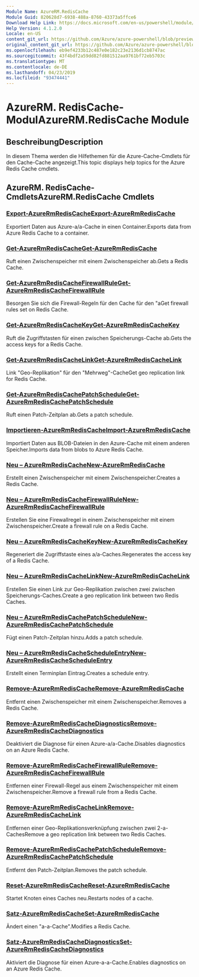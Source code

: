```yaml
---
Module Name: AzureRM.RedisCache
Module Guid: 820628d7-6938-488a-8760-43373a5ffce6
Download Help Link: https://docs.microsoft.com/en-us/powershell/module/azurerm.rediscache
Help Version: 4.1.2.0
Locale: en-US
content_git_url: https://github.com/Azure/azure-powershell/blob/preview/src/ResourceManager/RedisCache/Commands.RedisCache/help/AzureRM.RedisCache.md
original_content_git_url: https://github.com/Azure/azure-powershell/blob/preview/src/ResourceManager/RedisCache/Commands.RedisCache/help/AzureRM.RedisCache.md
ms.openlocfilehash: eb9ef4233b12c487e0e182c23e2136d1cb8747ac
ms.sourcegitcommit: 43f4bdf2a59dd82fd881512aa9761bf72eb5703c
ms.translationtype: MT
ms.contentlocale: de-DE
ms.lasthandoff: 04/23/2019
ms.locfileid: "93474441"
---
```

# <span data-ttu-id="24912-101">AzureRM. RedisCache-Modul</span><span class="sxs-lookup"><span data-stu-id="24912-101">AzureRM.RedisCache Module</span></span>
## <span data-ttu-id="24912-102">Beschreibung</span><span class="sxs-lookup"><span data-stu-id="24912-102">Description</span></span>
<span data-ttu-id="24912-103">In diesem Thema werden die Hilfethemen für die Azure-Cache-Cmdlets für den Cache-Cache angezeigt.</span><span class="sxs-lookup"><span data-stu-id="24912-103">This topic displays help topics for the Azure Redis Cache cmdlets.</span></span>

## <span data-ttu-id="24912-104">AzureRM. RedisCache-Cmdlets</span><span class="sxs-lookup"><span data-stu-id="24912-104">AzureRM.RedisCache Cmdlets</span></span>
### [<span data-ttu-id="24912-105">Export-AzureRmRedisCache</span><span class="sxs-lookup"><span data-stu-id="24912-105">Export-AzureRmRedisCache</span></span>](Export-AzureRmRedisCache.md)
<span data-ttu-id="24912-106">Exportiert Daten aus Azure-a/a-Cache in einen Container.</span><span class="sxs-lookup"><span data-stu-id="24912-106">Exports data from Azure Redis Cache to a container.</span></span>

### [<span data-ttu-id="24912-107">Get-AzureRmRedisCache</span><span class="sxs-lookup"><span data-stu-id="24912-107">Get-AzureRmRedisCache</span></span>](Get-AzureRmRedisCache.md)
<span data-ttu-id="24912-108">Ruft einen Zwischenspeicher mit einem Zwischenspeicher ab.</span><span class="sxs-lookup"><span data-stu-id="24912-108">Gets a Redis Cache.</span></span>

### [<span data-ttu-id="24912-109">Get-AzureRmRedisCacheFirewallRule</span><span class="sxs-lookup"><span data-stu-id="24912-109">Get-AzureRmRedisCacheFirewallRule</span></span>](Get-AzureRmRedisCacheFirewallRule.md)
<span data-ttu-id="24912-110">Besorgen Sie sich die Firewall-Regeln für den Cache für den "a</span><span class="sxs-lookup"><span data-stu-id="24912-110">Get firewall rules set on Redis Cache.</span></span>

### [<span data-ttu-id="24912-111">Get-AzureRmRedisCacheKey</span><span class="sxs-lookup"><span data-stu-id="24912-111">Get-AzureRmRedisCacheKey</span></span>](Get-AzureRmRedisCacheKey.md)
<span data-ttu-id="24912-112">Ruft die Zugriffstasten für einen zwischen Speicherungs-Cache ab.</span><span class="sxs-lookup"><span data-stu-id="24912-112">Gets the access keys for a Redis Cache.</span></span>

### [<span data-ttu-id="24912-113">Get-AzureRmRedisCacheLink</span><span class="sxs-lookup"><span data-stu-id="24912-113">Get-AzureRmRedisCacheLink</span></span>](Get-AzureRmRedisCacheLink.md)
<span data-ttu-id="24912-114">Link "Geo-Replikation" für den "Mehrweg"-Cache</span><span class="sxs-lookup"><span data-stu-id="24912-114">Get geo replication link for Redis Cache.</span></span>

### [<span data-ttu-id="24912-115">Get-AzureRmRedisCachePatchSchedule</span><span class="sxs-lookup"><span data-stu-id="24912-115">Get-AzureRmRedisCachePatchSchedule</span></span>](Get-AzureRmRedisCachePatchSchedule.md)
<span data-ttu-id="24912-116">Ruft einen Patch-Zeitplan ab.</span><span class="sxs-lookup"><span data-stu-id="24912-116">Gets a patch schedule.</span></span>

### [<span data-ttu-id="24912-117">Importieren-AzureRmRedisCache</span><span class="sxs-lookup"><span data-stu-id="24912-117">Import-AzureRmRedisCache</span></span>](Import-AzureRmRedisCache.md)
<span data-ttu-id="24912-118">Importiert Daten aus BLOB-Dateien in den Azure-Cache mit einem anderen Speicher.</span><span class="sxs-lookup"><span data-stu-id="24912-118">Imports data from blobs to Azure Redis Cache.</span></span>

### [<span data-ttu-id="24912-119">Neu – AzureRmRedisCache</span><span class="sxs-lookup"><span data-stu-id="24912-119">New-AzureRmRedisCache</span></span>](New-AzureRmRedisCache.md)
<span data-ttu-id="24912-120">Erstellt einen Zwischenspeicher mit einem Zwischenspeicher.</span><span class="sxs-lookup"><span data-stu-id="24912-120">Creates a Redis Cache.</span></span>

### [<span data-ttu-id="24912-121">Neu – AzureRmRedisCacheFirewallRule</span><span class="sxs-lookup"><span data-stu-id="24912-121">New-AzureRmRedisCacheFirewallRule</span></span>](New-AzureRmRedisCacheFirewallRule.md)
<span data-ttu-id="24912-122">Erstellen Sie eine Firewallregel in einem Zwischenspeicher mit einem Zwischenspeicher.</span><span class="sxs-lookup"><span data-stu-id="24912-122">Create a firewall rule on a Redis Cache.</span></span>

### [<span data-ttu-id="24912-123">Neu – AzureRmRedisCacheKey</span><span class="sxs-lookup"><span data-stu-id="24912-123">New-AzureRmRedisCacheKey</span></span>](New-AzureRmRedisCacheKey.md)
<span data-ttu-id="24912-124">Regeneriert die Zugriffstaste eines a/a-Caches.</span><span class="sxs-lookup"><span data-stu-id="24912-124">Regenerates the access key of a Redis Cache.</span></span>

### [<span data-ttu-id="24912-125">Neu – AzureRmRedisCacheLink</span><span class="sxs-lookup"><span data-stu-id="24912-125">New-AzureRmRedisCacheLink</span></span>](New-AzureRmRedisCacheLink.md)
<span data-ttu-id="24912-126">Erstellen Sie einen Link zur Geo-Replikation zwischen zwei zwischen Speicherungs-Caches.</span><span class="sxs-lookup"><span data-stu-id="24912-126">Create a geo replication link between two Redis Caches.</span></span>

### [<span data-ttu-id="24912-127">Neu – AzureRmRedisCachePatchSchedule</span><span class="sxs-lookup"><span data-stu-id="24912-127">New-AzureRmRedisCachePatchSchedule</span></span>](New-AzureRmRedisCachePatchSchedule.md)
<span data-ttu-id="24912-128">Fügt einen Patch-Zeitplan hinzu.</span><span class="sxs-lookup"><span data-stu-id="24912-128">Adds a patch schedule.</span></span>

### [<span data-ttu-id="24912-129">Neu – AzureRmRedisCacheScheduleEntry</span><span class="sxs-lookup"><span data-stu-id="24912-129">New-AzureRmRedisCacheScheduleEntry</span></span>](New-AzureRmRedisCacheScheduleEntry.md)
<span data-ttu-id="24912-130">Erstellt einen Terminplan Eintrag.</span><span class="sxs-lookup"><span data-stu-id="24912-130">Creates a schedule entry.</span></span>

### [<span data-ttu-id="24912-131">Remove-AzureRmRedisCache</span><span class="sxs-lookup"><span data-stu-id="24912-131">Remove-AzureRmRedisCache</span></span>](Remove-AzureRmRedisCache.md)
<span data-ttu-id="24912-132">Entfernt einen Zwischenspeicher mit einem Zwischenspeicher.</span><span class="sxs-lookup"><span data-stu-id="24912-132">Removes a Redis Cache.</span></span>

### [<span data-ttu-id="24912-133">Remove-AzureRmRedisCacheDiagnostics</span><span class="sxs-lookup"><span data-stu-id="24912-133">Remove-AzureRmRedisCacheDiagnostics</span></span>](Remove-AzureRmRedisCacheDiagnostics.md)
<span data-ttu-id="24912-134">Deaktiviert die Diagnose für einen Azure-a/a-Cache.</span><span class="sxs-lookup"><span data-stu-id="24912-134">Disables diagnostics on an Azure Redis Cache.</span></span>

### [<span data-ttu-id="24912-135">Remove-AzureRmRedisCacheFirewallRule</span><span class="sxs-lookup"><span data-stu-id="24912-135">Remove-AzureRmRedisCacheFirewallRule</span></span>](Remove-AzureRmRedisCacheFirewallRule.md)
<span data-ttu-id="24912-136">Entfernen einer Firewall-Regel aus einem Zwischenspeicher mit einem Zwischenspeicher.</span><span class="sxs-lookup"><span data-stu-id="24912-136">Remove a firewall rule from a Redis Cache.</span></span>

### [<span data-ttu-id="24912-137">Remove-AzureRmRedisCacheLink</span><span class="sxs-lookup"><span data-stu-id="24912-137">Remove-AzureRmRedisCacheLink</span></span>](Remove-AzureRmRedisCacheLink.md)
<span data-ttu-id="24912-138">Entfernen einer Geo-Replikationsverknüpfung zwischen zwei 2-a-Caches</span><span class="sxs-lookup"><span data-stu-id="24912-138">Remove a geo replication link between two Redis Caches.</span></span>

### [<span data-ttu-id="24912-139">Remove-AzureRmRedisCachePatchSchedule</span><span class="sxs-lookup"><span data-stu-id="24912-139">Remove-AzureRmRedisCachePatchSchedule</span></span>](Remove-AzureRmRedisCachePatchSchedule.md)
<span data-ttu-id="24912-140">Entfernt den Patch-Zeitplan.</span><span class="sxs-lookup"><span data-stu-id="24912-140">Removes the patch schedule.</span></span>

### [<span data-ttu-id="24912-141">Reset-AzureRmRedisCache</span><span class="sxs-lookup"><span data-stu-id="24912-141">Reset-AzureRmRedisCache</span></span>](Reset-AzureRmRedisCache.md)
<span data-ttu-id="24912-142">Startet Knoten eines Caches neu.</span><span class="sxs-lookup"><span data-stu-id="24912-142">Restarts nodes of a cache.</span></span>

### [<span data-ttu-id="24912-143">Satz-AzureRmRedisCache</span><span class="sxs-lookup"><span data-stu-id="24912-143">Set-AzureRmRedisCache</span></span>](Set-AzureRmRedisCache.md)
<span data-ttu-id="24912-144">Ändert einen "a-a-Cache".</span><span class="sxs-lookup"><span data-stu-id="24912-144">Modifies a Redis Cache.</span></span>

### [<span data-ttu-id="24912-145">Satz-AzureRmRedisCacheDiagnostics</span><span class="sxs-lookup"><span data-stu-id="24912-145">Set-AzureRmRedisCacheDiagnostics</span></span>](Set-AzureRmRedisCacheDiagnostics.md)
<span data-ttu-id="24912-146">Aktiviert die Diagnose für einen Azure-a-a-Cache.</span><span class="sxs-lookup"><span data-stu-id="24912-146">Enables diagnostics on an Azure Redis Cache.</span></span>

